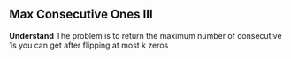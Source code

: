 ## Max Consecutive Ones III
**Understand**
The problem is to return the maximum number of consecutive 1s you can get after flipping at most k zeros